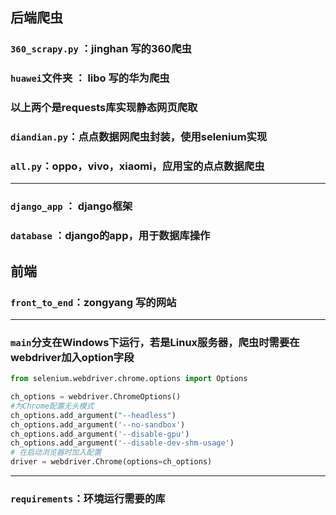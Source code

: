 ## 后端爬虫
### `360_scrapy.py` ：jinghan 写的360爬虫

### `huawei`文件夹 ： libo 写的华为爬虫
### 以上两个是requests库实现静态网页爬取

### `diandian.py`：点点数据网爬虫封装，使用selenium实现
### `all.py`：oppo，vivo，xiaomi，应用宝的点点数据爬虫

---
### `django_app` ： django框架
### `database` ：django的app，用于数据库操作
## 前端
### `front_to_end`：zongyang 写的网站


---
### `main`分支在Windows下运行，若是Linux服务器，爬虫时需要在webdriver加入option字段
```python
from selenium.webdriver.chrome.options import Options

ch_options = webdriver.ChromeOptions()
#为Chrome配置无头模式
ch_options.add_argument("--headless")  
ch_options.add_argument('--no-sandbox')
ch_options.add_argument('--disable-gpu')
ch_options.add_argument('--disable-dev-shm-usage')
# 在启动浏览器时加入配置
driver = webdriver.Chrome(options=ch_options)
```

---
### `requirements`：环境运行需要的库